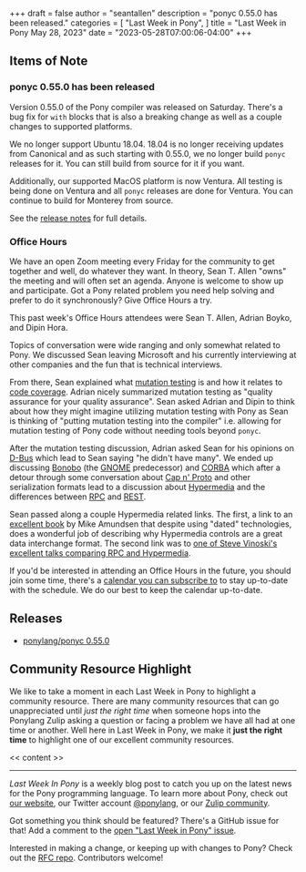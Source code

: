 +++
draft = false
author = "seantallen"
description = "ponyc 0.55.0 has been released."
categories = [
    "Last Week in Pony",
]
title = "Last Week in Pony May 28, 2023"
date = "2023-05-28T07:00:06-04:00"
+++

## Items of Note

### ponyc 0.55.0 has been released

Version 0.55.0 of the Pony compiler was released on Saturday. There's a bug fix for `with` blocks that is also a breaking change as well as a couple changes to supported platforms.

We no longer support Ubuntu 18.04. 18.04 is no longer receiving updates from Canonical and as such starting with 0.55.0, we no longer build `ponyc` releases for it. You can still build from source for it if you want.

Additionally, our supported MacOS platform is now Ventura. All testing is being done on Ventura and all `ponyc` releases are done for Ventura. You can continue to build for Monterey from source.

See the [release notes](https://github.com/ponylang/ponyc/releases/tag/0.55.0) for full details.

### Office Hours

We have an open Zoom meeting every Friday for the community to get together and well, do whatever they want. In theory, Sean T. Allen "owns" the meeting and will often set an agenda. Anyone is welcome to show up and participate. Got a Pony related problem you need help solving and prefer to do it synchronously? Give Office Hours a try.

This past week's Office Hours attendees were Sean T. Allen, Adrian Boyko, and Dipin Hora.

Topics of conversation were wide ranging and only somewhat related to Pony. We discussed Sean leaving Microsoft and his currently interviewing at other companies and the fun that is technical interviews.

From there, Sean explained what [mutation testing](https://en.wikipedia.org/wiki/Mutation_testing) is and how it relates to [code coverage](https://en.wikipedia.org/wiki/Code_coverage). Adrian nicely summarized mutation testing as "quality assurance for your quality assurance". Sean asked Adrian and Dipin to think about how they might imagine utilizing mutation testing with Pony as Sean is thinking of "putting mutation testing into the compiler" i.e. allowing for mutation testing of Pony code without needing tools beyond `ponyc`.

After the mutation testing discussion, Adrian asked Sean for his opinions on [D-Bus](https://en.wikipedia.org/wiki/D-Bus) which lead to Sean saying "he didn't have many". We ended up discussing [Bonobo](https://en.wikipedia.org/wiki/Bonobo_(GNOME)) (the [GNOME](https://en.wikipedia.org/wiki/GNOME) predecessor) and [CORBA](https://en.wikipedia.org/wiki/Common_Object_Request_Broker_Architecture) which after a detour through some conversation about [Cap n' Proto](https://capnproto.org/) and other serialization formats lead to a discussion about [Hypermedia](https://en.wikipedia.org/wiki/Hypermedia) and the differences between [RPC](https://en.wikipedia.org/wiki/Remote_procedure_call) and [REST](https://en.wikipedia.org/wiki/Representational_state_transfer).

Sean passed along a couple Hypermedia related links. The first, a link to an [excellent book](https://www.oreilly.com/library/view/building-hypermedia-apis/9781449309497/) by Mike Amundsen that despite using "dated" technologies, does a wonderful job of describing why Hypermedia controls are a great data interchange format. The second link was to [one of Steve Vinoski's excellent talks comparing RPC and Hypermedia](https://www.infoq.com/presentations/vinoski-rpc-convenient-but-flawed/).

If you'd be interested in attending an Office Hours in the future, you should join some time, there's a [calendar you can subscribe to](https://calendar.google.com/calendar/ical/4465e68ae24131ae00461a40893f2637a2c9ac510e311a44ff78680e2f183ce3%40group.calendar.google.com/public/basic.ics) to stay up-to-date with the schedule. We do our best to keep the calendar up-to-date.

## Releases

- [ponylang/ponyc 0.55.0](https://github.com/ponylang/ponyc/releases/tag/0.55.0)

## Community Resource Highlight

We like to take a moment in each Last Week in Pony to highlight a community resource. There are many community resources that can go unappreciated until _just the right time_ when someone hops into the Ponylang Zulip asking a question or facing a problem we have all had at one time or another. Well here in Last Week in Pony, we make it **just the right time** to highlight one of our excellent community resources.

<< content >>

---

_Last Week In Pony_ is a weekly blog post to catch you up on the latest news for the Pony programming language. To learn more about Pony, check out [our website](https://ponylang.io), our Twitter account [@ponylang](https://twitter.com/ponylang), or our [Zulip community](https://ponylang.zulipchat.com).

Got something you think should be featured? There's a GitHub issue for that! Add a comment to the [open "Last Week in Pony" issue](https://github.com/ponylang/ponylang.github.io/issues?q=is%3Aissue+is%3Aopen+label%3Alast-week-in-pony).

Interested in making a change, or keeping up with changes to Pony? Check out the [RFC repo](https://github.com/ponylang/rfcs). Contributors welcome!
